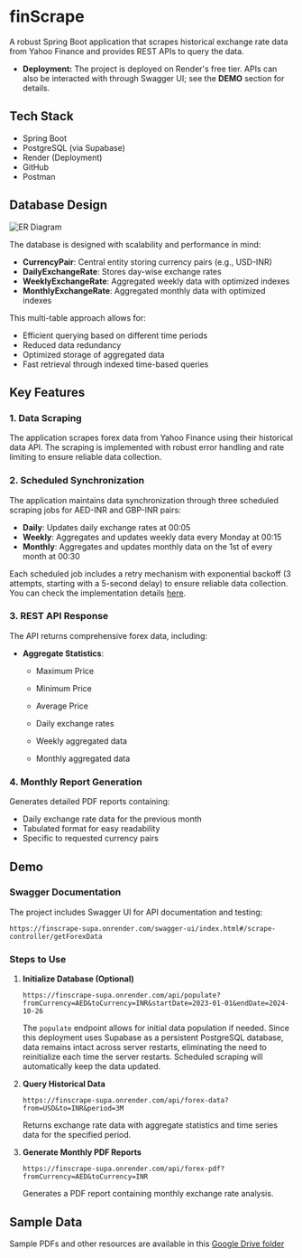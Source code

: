 

# finScrape

A robust Spring Boot application that scrapes historical exchange rate data from Yahoo Finance and provides REST APIs to query the data.

- **Deployment:** The project is deployed on Render's free tier. APIs can also be interacted with through Swagger UI; see the **DEMO** section for details.

## Tech Stack
- Spring Boot
- PostgreSQL (via Supabase)
- Render (Deployment)
- GitHub
- Postman

## Database Design
<img src="https://drive.google.com/uc?id=1hx9nyB9AfAWkUPcBw3upmYLifn9kGIc1" alt="ER Diagram" style="max-width: 100%; height: auto;">

The database is designed with scalability and performance in mind:
- **CurrencyPair**: Central entity storing currency pairs (e.g., USD-INR)
- **DailyExchangeRate**: Stores day-wise exchange rates
- **WeeklyExchangeRate**: Aggregated weekly data with optimized indexes
- **MonthlyExchangeRate**: Aggregated monthly data with optimized indexes

This multi-table approach allows for:
- Efficient querying based on different time periods
- Reduced data redundancy
- Optimized storage of aggregated data
- Fast retrieval through indexed time-based queries

## Key Features

### 1. Data Scraping
The application scrapes forex data from Yahoo Finance using their historical data API. The scraping is implemented with robust error handling and rate limiting to ensure reliable data collection.

### 2. Scheduled Synchronization
The application maintains data synchronization through three scheduled scraping jobs for AED-INR and GBP-INR pairs:
- **Daily**: Updates daily exchange rates at 00:05
- **Weekly**: Aggregates and updates weekly data every Monday at 00:15  
- **Monthly**: Aggregates and updates monthly data on the 1st of every month at 00:30 

Each scheduled job includes a retry mechanism with exponential backoff (3 attempts, starting with a 5-second delay) to ensure reliable data collection. You can check the implementation details [here](https://github.com/ud4yy/finScrape/blob/main/backend/src/main/java/com/vance/backend/config/ForexSchedulerConfig.java).

### 3. REST API Response
The API returns comprehensive forex data, including:
- **Aggregate Statistics**:
  - Maximum Price
  - Minimum Price
  - Average Price

  - Daily exchange rates
  - Weekly aggregated data
  - Monthly aggregated data

### 4. Monthly Report Generation
Generates detailed PDF reports containing:
- Daily exchange rate data for the previous month
- Tabulated format for easy readability
- Specific to requested currency pairs

## Demo

### Swagger Documentation
The project includes Swagger UI for API documentation and testing:
```
https://finscrape-supa.onrender.com/swagger-ui/index.html#/scrape-controller/getForexData
```

### Steps to Use

1. **Initialize Database (Optional)**
   ```
   https://finscrape-supa.onrender.com/api/populate?fromCurrency=AED&toCurrency=INR&startDate=2023-01-01&endDate=2024-10-26
   ```
   The `populate` endpoint allows for initial data population if needed. Since this deployment uses Supabase as a persistent PostgreSQL database, data remains intact across server restarts, eliminating the need to reinitialize each time the server restarts. Scheduled scraping will automatically keep the data updated.

2. **Query Historical Data**
   ```
   https://finscrape-supa.onrender.com/api/forex-data?from=USD&to=INR&period=3M
   ```
   Returns exchange rate data with aggregate statistics and time series data for the specified period.

3. **Generate Monthly PDF Reports**
   ```
   https://finscrape-supa.onrender.com/api/forex-pdf?fromCurrency=AED&toCurrency=INR
   ```
   Generates a PDF report containing monthly exchange rate analysis.

## Sample Data
Sample PDFs and other resources are available in this [Google Drive folder](https://drive.google.com/drive/folders/1ATk01J0cNIAE8fjzwS5ms4TmENvhWlEQ?usp=sharing)
